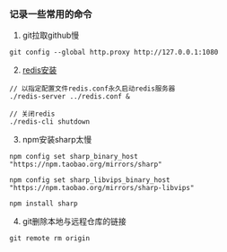 ### 记录一些常用的命令

1. git拉取github慢
```Shell
git config --global http.proxy http://127.0.0.1:1080
```

2. [redis安装](https://www.cnblogs.com/swda/p/12013439.html)
```Shell
// 以指定配置文件redis.conf永久启动redis服务器
./redis-server ../redis.conf &

// 关闭redis
./redis-cli shutdown
```

3. npm安装sharp太慢
```Shell
npm config set sharp_binary_host "https://npm.taobao.org/mirrors/sharp"

npm config set sharp_libvips_binary_host "https://npm.taobao.org/mirrors/sharp-libvips"

npm install sharp
```

4. git删除本地与远程仓库的链接
```Shell
git remote rm origin
```
